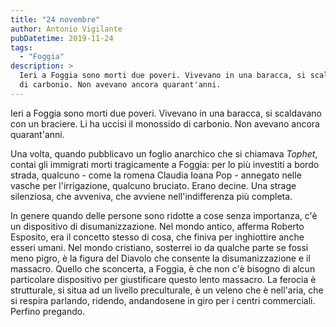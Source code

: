 ```yaml
---
title: "24 novembre"
author: Antonio Vigilante
pubDatetime: 2019-11-24 
tags: 
  - "Foggia"
description: >
  Ieri a Foggia sono morti due poveri. Vivevano in una baracca, si scaldavano con un braciere. Li ha uccisi il monossido 
  di carbonio. Non avevano ancora quarant'anni.
---
```


Ieri a Foggia sono morti due poveri. Vivevano in una baracca, si scaldavano con un braciere. Li ha uccisi il monossido di carbonio. Non avevano ancora quarant'anni.

Una volta, quando pubblicavo un foglio anarchico che si chiamava _Tophet_, contai gli immigrati morti tragicamente a Foggia: per lo più investiti a bordo strada, qualcuno - come la romena Claudia Ioana Pop - annegato nelle vasche per l'irrigazione, qualcuno bruciato. Erano decine. Una strage silenziosa, che avveniva, che avviene nell'indifferenza più completa.

In genere quando delle persone sono ridotte a cose senza importanza, c'è un dispositivo di disumanizzazione. Nel mondo antico, afferma Roberto Esposito, era il concetto stesso di cosa, che finiva per inghiottire anche esseri umani. Nel mondo cristiano, sosterrei io da qualche parte se fossi meno pigro, è la figura del Diavolo che consente la disumanizzazione e il massacro. Quello che sconcerta, a Foggia, è che non c'è bisogno di alcun particolare dispositivo per giustificare questo lento massacro. La ferocia è strutturale, si situa ad un livello preculturale, è un veleno che è nell'aria, che si respira parlando, ridendo, andandosene in giro per i centri commerciali. Perfino pregando.
